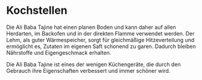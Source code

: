 # Kochstellen



Die Ali Baba Tajine hat einen planen Boden und kann daher auf allen Herdarten, im Backofen und in der direkten Flamme verwendet werden. Der Lehm, als guter Wärmespeicher, sorgt für gleichmäßige Hitzeverteilung und ermöglicht es, Zutaten im eigenen Saft schonend zu garen. Dadurch bleiben Nährstoffe und Eigengeschmack erhalten.

Die Ali Baba Tajine ist eines der wenigen Küchengeräte, die durch den Gebrauch ihre Eigenschaften verbessert und immer schöner wird.
